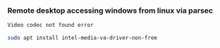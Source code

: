 ### Remote desktop accessing windows from linux via parsec
```sh
Video codec not found error

sudo apt install intel-media-va-driver-non-free
```
